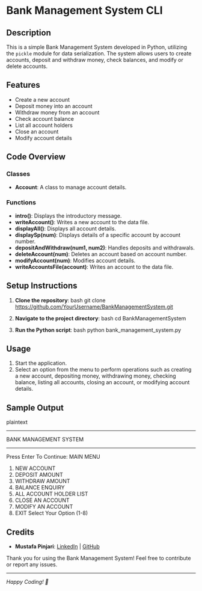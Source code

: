 # Bank Management System CLI

## Description

This is a simple Bank Management System developed in Python, utilizing the `pickle` module for data serialization. The system allows users to create accounts, deposit and withdraw money, check balances, and modify or delete accounts.

## Features

- Create a new account
- Deposit money into an account
- Withdraw money from an account
- Check account balance
- List all account holders
- Close an account
- Modify account details

## Code Overview

### Classes

- **Account**: A class to manage account details.

### Functions

- **intro()**: Displays the introductory message.
- **writeAccount()**: Writes a new account to the data file.
- **displayAll()**: Displays all account details.
- **displaySp(num)**: Displays details of a specific account by account number.
- **depositAndWithdraw(num1, num2)**: Handles deposits and withdrawals.
- **deleteAccount(num)**: Deletes an account based on account number.
- **modifyAccount(num)**: Modifies account details.
- **writeAccountsFile(account)**: Writes an account to the data file.

## Setup Instructions

1. **Clone the repository**:
    bash
    git clone https://github.com/YourUsername/BankManagementSystem.git
    

2. **Navigate to the project directory**:
    bash
    cd BankManagementSystem
    

3. **Run the Python script**:
    bash
    python bank_management_system.py
    

## Usage

1. Start the application.
2. Select an option from the menu to perform operations such as creating a new account, depositing money, withdrawing money, checking balance, listing all accounts, closing an account, or modifying account details.

## Sample Output

plaintext
**********************
BANK MANAGEMENT SYSTEM
**********************
Press Enter To Continue:
MAIN MENU
1. NEW ACCOUNT
2. DEPOSIT AMOUNT
3. WITHDRAW AMOUNT
4. BALANCE ENQUIRY
5. ALL ACCOUNT HOLDER LIST
6. CLOSE AN ACCOUNT
7. MODIFY AN ACCOUNT
8. EXIT
Select Your Option (1-8)


## Credits

- **Mustafa Pinjari**: [LinkedIn](https://www.linkedin.com/in/mustafa-pinjari-287625256/) | [GitHub](https://github.com/MustafaPinjari)

Thank you for using the Bank Management System! Feel free to contribute or report any issues.

---

*Happy Coding! 🚀*